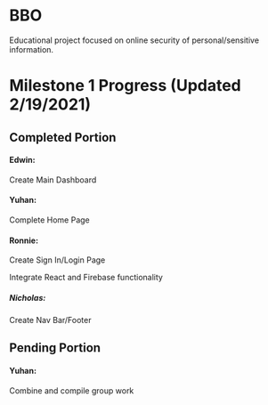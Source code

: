 # BBO
Educational project focused on online security of personal/sensitive information.

# Milestone 1 Progress (Updated 2/19/2021)

## Completed Portion

#### Edwin:
Create Main Dashboard

#### Yuhan:
Complete Home Page

#### Ronnie:
Create Sign In/Login Page

Integrate React and Firebase functionality

##### Nicholas:
Create Nav Bar/Footer

## Pending Portion

#### Yuhan:
Combine and compile group work
